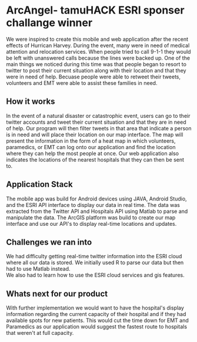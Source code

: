 # ArcAngel- tamuHACK ESRI sponser challange winner 

We were inspired to create this mobile and web application after the recent effects of Hurrican Harvey. During the event, many were in need of medical attention and relocation services. When people tried to call 9-1-1 they would be left with unanswered calls because the lines were backed up. One of the main things we noticed during this time was that people began to resort to twitter to post their current situation along with their location and that they were in need of help. Becuase people were able to retweet their tweets,  volunteers and EMT were able to assist these families in need. 

## How it works 

In the event of a natural disaster or catastrophic event, users can go to their twitter accounts and tweet their current situation and that they are in need of help. Our program will then filter tweets in that area that indicate a person is in need and will place their location on our map interface. The map will present the information in the form of a heat map in which volunteers, paramedics, or EMT can log onto our application and find the location where they can help the most people at once. Our web application also indicates the locations of the nearest hospitals that they can then be sent to. 

## Application Stack 

The mobile app was build for Android devices using JAVA, Android Studio, and the ESRI API interface to display our data in real time. 
The data was extracted from the Twitter API and Hospitals API using Matlab to parse and manipulate the data. 
The ArcGIS platform was build to create our map interface and use our API's to display real-time locations and updates. 

## Challenges we ran into 

We had difficulty getting real-time twitter information into the ESRI cloud where all our data is stored. We initially used R to parse our data but then had to use Matlab instead.  
We also had to learn how to use the ESRI cloud services and gis features. 

## Whats next for our product

With further implementation we would want to have the hospital's display information regarding the current capacity of their hospital and if they had available spots for new patients. This would cut the time down for EMT and Paramedics as our application would suggest the fastest route to hospitals that weren't at full capacity. 

